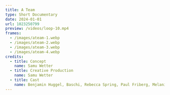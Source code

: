 ```yaml
---
title: A Team
type: Short Documentary
date: 2024-01-01
url: 1023250799
preview: /videos/loop-10.mp4
frames:
  - /images/ateam-1.webp
  - /images/ateam-2.webp
  - /images/ateam-3.webp
  - /images/ateam-4.webp
credits:
  - title: Concept
    name: Samu Wetter
  - title: Creative Production
    name: Samu Wetter
  - title: Cast
    name: Benjamin Huggel, Baschi, Rebecca Spring, Paul Friberg, Melanie, Rolando
---
```


